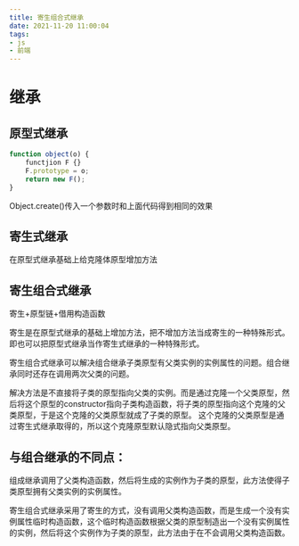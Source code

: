 ```yaml
---
title: 寄生组合式继承
date: 2021-11-20 11:00:04
tags:
- js
- 前端
---
```

# 继承

## 原型式继承

```javascript
function object(o) {
    functjion F {}
    F.prototype = o;
    return new F();
}
```

Object.create()传入一个参数时和上面代码得到相同的效果

## 寄生式继承

在原型式继承基础上给克隆体原型增加方法

## 寄生组合式继承

寄生+原型链+借用构造函数

寄生是在原型式继承的基础上增加方法，把不增加方法当成寄生的一种特殊形式。即也可以把原型式继承当作寄生式继承的一种特殊形式。

寄生组合式继承可以解决组合继承子类原型有父类实例的实例属性的问题。组合继承同时还存在调用两次父类的问题。

解决方法是不直接将子类的原型指向父类的实例。而是通过克隆一个父类原型，然后将这个原型的constructor指向子类构造函数，将子类的原型指向这个克隆的父类原型，于是这个克隆的父类原型就成了子类的原型。
这个克隆的父类原型是通过寄生式继承取得的，所以这个克隆原型默认隐式指向父类原型。

## 与组合继承的不同点：

组成继承调用了父类构造函数，然后将生成的实例作为子类的原型，此方法使得子类原型拥有父类实例的实例属性。

寄生组合式继承采用了寄生的方式，没有调用父类构造函数，而是生成一个没有实例属性临时构造函数，这个临时构造函数根据父类的原型制造出一个没有实例属性的实例，然后将这个实例作为子类的原型，此方法由于在不会调用父类构造函数。

